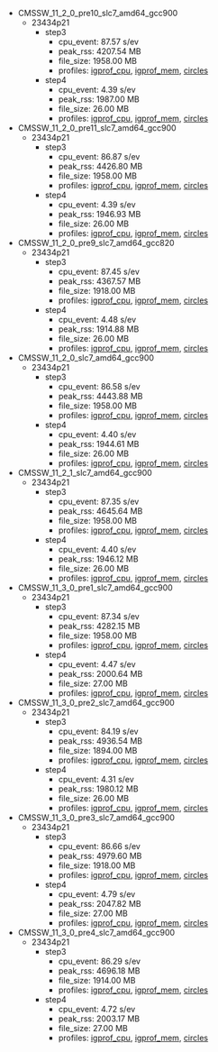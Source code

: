 - CMSSW_11_2_0_pre10_slc7_amd64_gcc900
  - 23434p21
    - step3
      - cpu_event: 87.57 s/ev
      - peak_rss: 4207.54 MB
      - file_size: 1958.00 MB
      - profiles: [igprof_cpu](https://cms-reco-profiling.web.cern.ch/cms-reco-profiling/cgi-bin/igprof-navigator/releases/11_2_0_pre10/23434.21/step3/cpu), [igprof_mem](https://cms-reco-profiling.web.cern.ch/cms-reco-profiling/cgi-bin/igprof-navigator/releases/11_2_0_pre10/23434.21/step3/mem), [circles](http://cms-reco-profiling.web.cern.ch/cms-reco-profiling/circles/piechart.php?local=false&dataset=CMSSW_11_2_0_pre10%2Fslc7_amd64_gcc900%2F23434.21%2Fstep3_circles&resource=mem_alloc&colours=default&groups=reco_PhaseII&threshold=0)
    - step4
      - cpu_event: 4.39 s/ev
      - peak_rss: 1987.00 MB
      - file_size: 26.00 MB
      - profiles: [igprof_cpu](https://cms-reco-profiling.web.cern.ch/cms-reco-profiling/cgi-bin/igprof-navigator/releases/11_2_0_pre10/23434.21/step4/cpu), [igprof_mem](https://cms-reco-profiling.web.cern.ch/cms-reco-profiling/cgi-bin/igprof-navigator/releases/11_2_0_pre10/23434.21/step4/mem), [circles](http://cms-reco-profiling.web.cern.ch/cms-reco-profiling/circles/piechart.php?local=false&dataset=CMSSW_11_2_0_pre10%2Fslc7_amd64_gcc900%2F23434.21%2Fstep4_circles&resource=mem_alloc&colours=default&groups=reco_PhaseII&threshold=0)
- CMSSW_11_2_0_pre11_slc7_amd64_gcc900
  - 23434p21
    - step3
      - cpu_event: 86.87 s/ev
      - peak_rss: 4426.80 MB
      - file_size: 1958.00 MB
      - profiles: [igprof_cpu](https://cms-reco-profiling.web.cern.ch/cms-reco-profiling/cgi-bin/igprof-navigator/releases/11_2_0_pre11/23434.21/step3/cpu), [igprof_mem](https://cms-reco-profiling.web.cern.ch/cms-reco-profiling/cgi-bin/igprof-navigator/releases/11_2_0_pre11/23434.21/step3/mem), [circles](http://cms-reco-profiling.web.cern.ch/cms-reco-profiling/circles/piechart.php?local=false&dataset=CMSSW_11_2_0_pre11%2Fslc7_amd64_gcc900%2F23434.21%2Fstep3_circles&resource=mem_alloc&colours=default&groups=reco_PhaseII&threshold=0)
    - step4
      - cpu_event: 4.39 s/ev
      - peak_rss: 1946.93 MB
      - file_size: 26.00 MB
      - profiles: [igprof_cpu](https://cms-reco-profiling.web.cern.ch/cms-reco-profiling/cgi-bin/igprof-navigator/releases/11_2_0_pre11/23434.21/step4/cpu), [igprof_mem](https://cms-reco-profiling.web.cern.ch/cms-reco-profiling/cgi-bin/igprof-navigator/releases/11_2_0_pre11/23434.21/step4/mem), [circles](http://cms-reco-profiling.web.cern.ch/cms-reco-profiling/circles/piechart.php?local=false&dataset=CMSSW_11_2_0_pre11%2Fslc7_amd64_gcc900%2F23434.21%2Fstep4_circles&resource=mem_alloc&colours=default&groups=reco_PhaseII&threshold=0)
- CMSSW_11_2_0_pre9_slc7_amd64_gcc820
  - 23434p21
    - step3
      - cpu_event: 87.45 s/ev
      - peak_rss: 4367.57 MB
      - file_size: 1918.00 MB
      - profiles: [igprof_cpu](https://cms-reco-profiling.web.cern.ch/cms-reco-profiling/cgi-bin/igprof-navigator/releases/11_2_0_pre9/23434.21/step3/cpu), [igprof_mem](https://cms-reco-profiling.web.cern.ch/cms-reco-profiling/cgi-bin/igprof-navigator/releases/11_2_0_pre9/23434.21/step3/mem), [circles](http://cms-reco-profiling.web.cern.ch/cms-reco-profiling/circles/piechart.php?local=false&dataset=CMSSW_11_2_0_pre9%2Fslc7_amd64_gcc820%2F23434.21%2Fstep3_circles&resource=mem_alloc&colours=default&groups=reco_PhaseII&threshold=0)
    - step4
      - cpu_event: 4.48 s/ev
      - peak_rss: 1914.88 MB
      - file_size: 26.00 MB
      - profiles: [igprof_cpu](https://cms-reco-profiling.web.cern.ch/cms-reco-profiling/cgi-bin/igprof-navigator/releases/11_2_0_pre9/23434.21/step4/cpu), [igprof_mem](https://cms-reco-profiling.web.cern.ch/cms-reco-profiling/cgi-bin/igprof-navigator/releases/11_2_0_pre9/23434.21/step4/mem), [circles](http://cms-reco-profiling.web.cern.ch/cms-reco-profiling/circles/piechart.php?local=false&dataset=CMSSW_11_2_0_pre9%2Fslc7_amd64_gcc820%2F23434.21%2Fstep4_circles&resource=mem_alloc&colours=default&groups=reco_PhaseII&threshold=0)
- CMSSW_11_2_0_slc7_amd64_gcc900
  - 23434p21
    - step3
      - cpu_event: 86.58 s/ev
      - peak_rss: 4443.88 MB
      - file_size: 1958.00 MB
      - profiles: [igprof_cpu](https://cms-reco-profiling.web.cern.ch/cms-reco-profiling/cgi-bin/igprof-navigator/releases/11_2_0/23434.21/step3/cpu), [igprof_mem](https://cms-reco-profiling.web.cern.ch/cms-reco-profiling/cgi-bin/igprof-navigator/releases/11_2_0/23434.21/step3/mem), [circles](http://cms-reco-profiling.web.cern.ch/cms-reco-profiling/circles/piechart.php?local=false&dataset=CMSSW_11_2_0%2Fslc7_amd64_gcc900%2F23434.21%2Fstep3_circles&resource=mem_alloc&colours=default&groups=reco_PhaseII&threshold=0)
    - step4
      - cpu_event: 4.40 s/ev
      - peak_rss: 1944.61 MB
      - file_size: 26.00 MB
      - profiles: [igprof_cpu](https://cms-reco-profiling.web.cern.ch/cms-reco-profiling/cgi-bin/igprof-navigator/releases/11_2_0/23434.21/step4/cpu), [igprof_mem](https://cms-reco-profiling.web.cern.ch/cms-reco-profiling/cgi-bin/igprof-navigator/releases/11_2_0/23434.21/step4/mem), [circles](http://cms-reco-profiling.web.cern.ch/cms-reco-profiling/circles/piechart.php?local=false&dataset=CMSSW_11_2_0%2Fslc7_amd64_gcc900%2F23434.21%2Fstep4_circles&resource=mem_alloc&colours=default&groups=reco_PhaseII&threshold=0)
- CMSSW_11_2_1_slc7_amd64_gcc900
  - 23434p21
    - step3
      - cpu_event: 87.35 s/ev
      - peak_rss: 4645.64 MB
      - file_size: 1958.00 MB
      - profiles: [igprof_cpu](https://cms-reco-profiling.web.cern.ch/cms-reco-profiling/cgi-bin/igprof-navigator/releases/11_2_1/23434.21/step3/cpu), [igprof_mem](https://cms-reco-profiling.web.cern.ch/cms-reco-profiling/cgi-bin/igprof-navigator/releases/11_2_1/23434.21/step3/mem), [circles](http://cms-reco-profiling.web.cern.ch/cms-reco-profiling/circles/piechart.php?local=false&dataset=CMSSW_11_2_1%2Fslc7_amd64_gcc900%2F23434.21%2Fstep3_circles&resource=mem_alloc&colours=default&groups=reco_PhaseII&threshold=0)
    - step4
      - cpu_event: 4.40 s/ev
      - peak_rss: 1946.12 MB
      - file_size: 26.00 MB
      - profiles: [igprof_cpu](https://cms-reco-profiling.web.cern.ch/cms-reco-profiling/cgi-bin/igprof-navigator/releases/11_2_1/23434.21/step4/cpu), [igprof_mem](https://cms-reco-profiling.web.cern.ch/cms-reco-profiling/cgi-bin/igprof-navigator/releases/11_2_1/23434.21/step4/mem), [circles](http://cms-reco-profiling.web.cern.ch/cms-reco-profiling/circles/piechart.php?local=false&dataset=CMSSW_11_2_1%2Fslc7_amd64_gcc900%2F23434.21%2Fstep4_circles&resource=mem_alloc&colours=default&groups=reco_PhaseII&threshold=0)
- CMSSW_11_3_0_pre1_slc7_amd64_gcc900
  - 23434p21
    - step3
      - cpu_event: 87.34 s/ev
      - peak_rss: 4282.15 MB
      - file_size: 1958.00 MB
      - profiles: [igprof_cpu](https://cms-reco-profiling.web.cern.ch/cms-reco-profiling/cgi-bin/igprof-navigator/releases/11_3_0_pre1/23434.21/step3/cpu), [igprof_mem](https://cms-reco-profiling.web.cern.ch/cms-reco-profiling/cgi-bin/igprof-navigator/releases/11_3_0_pre1/23434.21/step3/mem), [circles](http://cms-reco-profiling.web.cern.ch/cms-reco-profiling/circles/piechart.php?local=false&dataset=CMSSW_11_3_0_pre1%2Fslc7_amd64_gcc900%2F23434.21%2Fstep3_circles&resource=mem_alloc&colours=default&groups=reco_PhaseII&threshold=0)
    - step4
      - cpu_event: 4.47 s/ev
      - peak_rss: 2000.64 MB
      - file_size: 27.00 MB
      - profiles: [igprof_cpu](https://cms-reco-profiling.web.cern.ch/cms-reco-profiling/cgi-bin/igprof-navigator/releases/11_3_0_pre1/23434.21/step4/cpu), [igprof_mem](https://cms-reco-profiling.web.cern.ch/cms-reco-profiling/cgi-bin/igprof-navigator/releases/11_3_0_pre1/23434.21/step4/mem), [circles](http://cms-reco-profiling.web.cern.ch/cms-reco-profiling/circles/piechart.php?local=false&dataset=CMSSW_11_3_0_pre1%2Fslc7_amd64_gcc900%2F23434.21%2Fstep4_circles&resource=mem_alloc&colours=default&groups=reco_PhaseII&threshold=0)
- CMSSW_11_3_0_pre2_slc7_amd64_gcc900
  - 23434p21
    - step3
      - cpu_event: 84.19 s/ev
      - peak_rss: 4936.54 MB
      - file_size: 1894.00 MB
      - profiles: [igprof_cpu](https://cms-reco-profiling.web.cern.ch/cms-reco-profiling/cgi-bin/igprof-navigator/releases/11_3_0_pre2/23434.21/step3/cpu), [igprof_mem](https://cms-reco-profiling.web.cern.ch/cms-reco-profiling/cgi-bin/igprof-navigator/releases/11_3_0_pre2/23434.21/step3/mem), [circles](http://cms-reco-profiling.web.cern.ch/cms-reco-profiling/circles/piechart.php?local=false&dataset=CMSSW_11_3_0_pre2%2Fslc7_amd64_gcc900%2F23434.21%2Fstep3_circles&resource=mem_alloc&colours=default&groups=reco_PhaseII&threshold=0)
    - step4
      - cpu_event: 4.31 s/ev
      - peak_rss: 1980.12 MB
      - file_size: 26.00 MB
      - profiles: [igprof_cpu](https://cms-reco-profiling.web.cern.ch/cms-reco-profiling/cgi-bin/igprof-navigator/releases/11_3_0_pre2/23434.21/step4/cpu), [igprof_mem](https://cms-reco-profiling.web.cern.ch/cms-reco-profiling/cgi-bin/igprof-navigator/releases/11_3_0_pre2/23434.21/step4/mem), [circles](http://cms-reco-profiling.web.cern.ch/cms-reco-profiling/circles/piechart.php?local=false&dataset=CMSSW_11_3_0_pre2%2Fslc7_amd64_gcc900%2F23434.21%2Fstep4_circles&resource=mem_alloc&colours=default&groups=reco_PhaseII&threshold=0)
- CMSSW_11_3_0_pre3_slc7_amd64_gcc900
  - 23434p21
    - step3
      - cpu_event: 86.66 s/ev
      - peak_rss: 4979.60 MB
      - file_size: 1918.00 MB
      - profiles: [igprof_cpu](https://cms-reco-profiling.web.cern.ch/cms-reco-profiling/cgi-bin/igprof-navigator/releases/11_3_0_pre3/23434.21/step3/cpu), [igprof_mem](https://cms-reco-profiling.web.cern.ch/cms-reco-profiling/cgi-bin/igprof-navigator/releases/11_3_0_pre3/23434.21/step3/mem), [circles](http://cms-reco-profiling.web.cern.ch/cms-reco-profiling/circles/piechart.php?local=false&dataset=CMSSW_11_3_0_pre3%2Fslc7_amd64_gcc900%2F23434.21%2Fstep3_circles&resource=mem_alloc&colours=default&groups=reco_PhaseII&threshold=0)
    - step4
      - cpu_event: 4.79 s/ev
      - peak_rss: 2047.82 MB
      - file_size: 27.00 MB
      - profiles: [igprof_cpu](https://cms-reco-profiling.web.cern.ch/cms-reco-profiling/cgi-bin/igprof-navigator/releases/11_3_0_pre3/23434.21/step4/cpu), [igprof_mem](https://cms-reco-profiling.web.cern.ch/cms-reco-profiling/cgi-bin/igprof-navigator/releases/11_3_0_pre3/23434.21/step4/mem), [circles](http://cms-reco-profiling.web.cern.ch/cms-reco-profiling/circles/piechart.php?local=false&dataset=CMSSW_11_3_0_pre3%2Fslc7_amd64_gcc900%2F23434.21%2Fstep4_circles&resource=mem_alloc&colours=default&groups=reco_PhaseII&threshold=0)
- CMSSW_11_3_0_pre4_slc7_amd64_gcc900
  - 23434p21
    - step3
      - cpu_event: 86.29 s/ev
      - peak_rss: 4696.18 MB
      - file_size: 1914.00 MB
      - profiles: [igprof_cpu](https://cms-reco-profiling.web.cern.ch/cms-reco-profiling/cgi-bin/igprof-navigator/releases/11_3_0_pre4/23434.21/step3/cpu), [igprof_mem](https://cms-reco-profiling.web.cern.ch/cms-reco-profiling/cgi-bin/igprof-navigator/releases/11_3_0_pre4/23434.21/step3/mem), [circles](http://cms-reco-profiling.web.cern.ch/cms-reco-profiling/circles/piechart.php?local=false&dataset=CMSSW_11_3_0_pre4%2Fslc7_amd64_gcc900%2F23434.21%2Fstep3_circles&resource=mem_alloc&colours=default&groups=reco_PhaseII&threshold=0)
    - step4
      - cpu_event: 4.72 s/ev
      - peak_rss: 2003.17 MB
      - file_size: 27.00 MB
      - profiles: [igprof_cpu](https://cms-reco-profiling.web.cern.ch/cms-reco-profiling/cgi-bin/igprof-navigator/releases/11_3_0_pre4/23434.21/step4/cpu), [igprof_mem](https://cms-reco-profiling.web.cern.ch/cms-reco-profiling/cgi-bin/igprof-navigator/releases/11_3_0_pre4/23434.21/step4/mem), [circles](http://cms-reco-profiling.web.cern.ch/cms-reco-profiling/circles/piechart.php?local=false&dataset=CMSSW_11_3_0_pre4%2Fslc7_amd64_gcc900%2F23434.21%2Fstep4_circles&resource=mem_alloc&colours=default&groups=reco_PhaseII&threshold=0)
